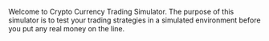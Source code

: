 Welcome to Crypto Currency Trading Simulator. The purpose of this simulator is to test your trading strategies in a simulated environment before you put any real money on the line.

